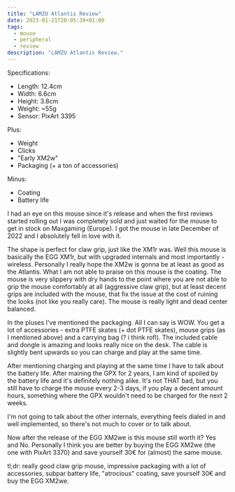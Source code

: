 ```yaml
---
title: "LAMZU Atlantis Review"
date: 2023-01-21T20:05:39+01:00
tags:
  - mouse
  - peripheral
  - review
description: "LAMZU Atlantis Review."
---
```


Specifications:
- Length: 12.4cm
- Width: 6.6cm
- Height: 3.8cm
- Weight: ~55g
- Sensor: PixArt 3395

Plus:
- Weight
- Clicks
- "Early XM2w"
- Packaging (+ a ton of accessories)

Minus:
- Coating
- Battery life

I had an eye on this mouse since it's release and when the first reviews started rolling out I was completely sold and just waited for the mouse to get in stock on Maxgaming (Europe). I got the mouse in late December of 2022 and I absolutely fell in love with it.

The shape is perfect for claw grip, just like the XM1r was. Well this mouse is basically the EGG XM1r, but with upgraded internals and most importantly - wireless. Personally I really hope the XM2w is gonna be at least as good as the Atlantis. What I am not able to praise on this mouse is the coating. The mouse is very slippery with dry hands to the point where you are not able to grip the mouse comfortably at all (aggressive claw grip), but at least decent grips are included with the mouse, that fix the issue at the cost of ruining the looks (not like you really care). The mouse is really light and dead center balanced.

In the pluses I've mentioned the packaging. All I can say is WOW. You get a lot of accessories - extra PTFE skates (+ dot PTFE skates), mouse grips (as I mentioned above) and a carrying bag (? i think rofl). The included cable and dongle is amazing and looks really nice on the desk. The cable is slightly bent upwards so you can charge and play at the same time.

After mentioning charging and playing at the same time I have to talk about the battery life. After maining the GPX for 2 years, I am kind of spoiled by the battery life and it's definitely nothing alike. It's not THAT bad, but you still have to charge the mouse every 2-3 days, if you play a decent amount hours, something where the GPX wouldn't need to be charged for the next 2 weeks.

I'm not going to talk about the other internals, everything feels dialed in and well implemented, so there's not much to cover or to talk about.

Now after the release of the EGG XM2we is this mouse still worth it? Yes and No. Personally I think you are better by buying the EGG XM2we (the one with PixArt 3370) and save yourself 30€ for (almost) the same mouse.

tl;dr: really good claw grip mouse, impressive packaging with a lot of accessories, subpar battery life, "atrocious" coating, save yourself 30€ and buy the EGG XM2we.